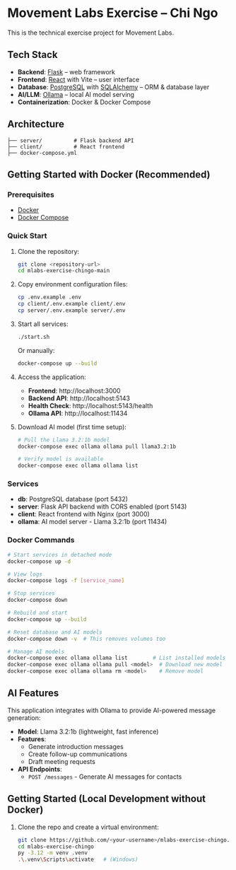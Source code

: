 # Movement Labs Exercise – Chi Ngo

This is the technical exercise project for Movement Labs.

## Tech Stack
- **Backend**: [Flask](https://flask.palletsprojects.com/) – web framework
- **Frontend**: [React](https://reactjs.org/) with Vite – user interface
- **Database**: [PostgreSQL](https://www.postgresql.org/) with [SQLAlchemy](https://www.sqlalchemy.org/) – ORM & database layer
- **AI/LLM**: [Ollama](https://ollama.ai/) – local AI model serving
- **Containerization**: Docker & Docker Compose

## Architecture
```
├── server/          # Flask backend API
├── client/          # React frontend
├── docker-compose.yml
```

## Getting Started with Docker (Recommended)

### Prerequisites
- [Docker](https://docs.docker.com/get-docker/)
- [Docker Compose](https://docs.docker.com/compose/install/)

### Quick Start
1. Clone the repository:
   ```bash
   git clone <repository-url>
   cd mlabs-exercise-chingo-main
   ```


2. Copy environment configuration files:
   ```bash
   cp .env.example .env
   cp client/.env.example client/.env
   cp server/.env.example server/.env
   ```

3. Start all services:
   ```bash
   ./start.sh
   ```
   
   Or manually:
   ```bash
   docker-compose up --build
   ```

3. Access the application:
   - **Frontend**: http://localhost:3000
   - **Backend API**: http://localhost:5143
   - **Health Check**: http://localhost:5143/health
   - **Ollama API**: http://localhost:11434

4. Download AI model (first time setup):
   ```bash
   # Pull the Llama 3.2:1b model
   docker-compose exec ollama ollama pull llama3.2:1b
   
   # Verify model is available
   docker-compose exec ollama ollama list
   ```

### Services
- **db**: PostgreSQL database (port 5432)
- **server**: Flask API backend with CORS enabled (port 5143)  
- **client**: React frontend with Nginx (port 3000)
- **ollama**: AI model server - Llama 3.2:1b (port 11434)

### Docker Commands
```bash
# Start services in detached mode
docker-compose up -d

# View logs
docker-compose logs -f [service_name]

# Stop services
docker-compose down

# Rebuild and start
docker-compose up --build

# Reset database and AI models
docker-compose down -v  # This removes volumes too

# Manage AI models
docker-compose exec ollama ollama list        # List installed models
docker-compose exec ollama ollama pull <model>  # Download new model
docker-compose exec ollama ollama rm <model>    # Remove model
```

## AI Features
This application integrates with Ollama to provide AI-powered message generation:
- **Model**: Llama 3.2:1b (lightweight, fast inference)
- **Features**: 
  - Generate introduction messages
  - Create follow-up communications  
  - Draft meeting requests
- **API Endpoints**:
  - `POST /messages` - Generate AI messages for contacts

## Getting Started (Local Development without Docker)

1. Clone the repo and create a virtual environment:
   ```bash
   git clone https://github.com/<your-username>/mlabs-exercise-chingo.git
   cd mlabs-exercise-chingo
   py -3.12 -m venv .venv
   .\.venv\Scripts\activate   # (Windows)
